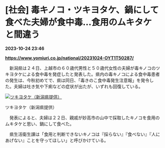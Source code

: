 # [社会] 毒キノコ・ツキヨタケ、鍋にして食べた夫婦が食中毒…食用のムキタケと間違う

**2023-10-24 23:46**

**https://www.yomiuri.co.jp/national/20231024-OYT1T50287/**

　新潟県は２４日、上越市の６０歳代男性と５０歳代女性の夫婦が毒キノコのツキヨタケによる食中毒を発症したと発表した。県内の毒キノコによる食中毒患者の発生は、今秋初めてで、県は同日、「毒きのこ食中毒発生注意報」を発令した。夫婦は吐き気や下痢などの症状が出たが、いずれも回復している。

[![ツキヨタケ（新潟県提供）](https://www.yomiuri.co.jp/media/2023/10/20231024-OYT1I50198-1.jpg)](https://www.yomiuri.co.jp/pluralphoto/20231024-OYT1I50198/)

ツキヨタケ（新潟県提供）

　発表によると、夫婦は２２日、親戚が妙高市の山中で採取したキノコを食用のムキタケと思い、鍋にして食べた。

　県生活衛生課は「食用と判断できないキノコは『採らない』『食べない』『人にあげない』ことを守ってほしい」と呼びかけている。